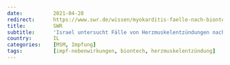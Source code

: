 ```yaml
---
date:          2021-04-28
redirect:      https://www.swr.de/wissen/myokarditis-faelle-nach-biontech-impfung-israel-100.html
title:         SWR
subtitle:      'Israel untersucht Fälle von Herzmuskelentzündungen nach Impfungen'
country:       IL
categories:    [MSM, Impfung]
tags:          [impf-nebenwirkungen, biontech, herzmuskelentzündung]
---
```

